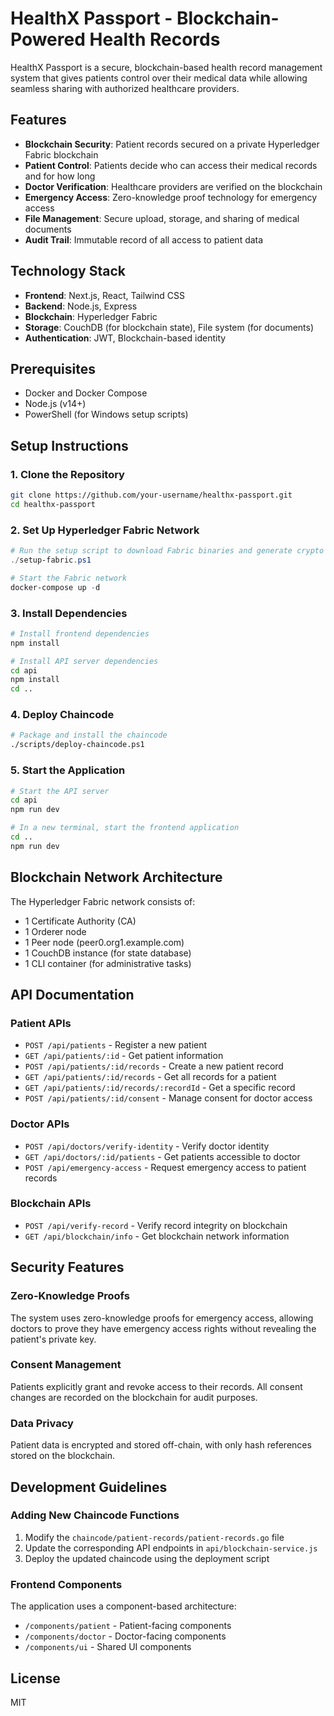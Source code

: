 # HealthX Passport - Blockchain-Powered Health Records

HealthX Passport is a secure, blockchain-based health record management system that gives patients control over their medical data while allowing seamless sharing with authorized healthcare providers.

## Features

- **Blockchain Security**: Patient records secured on a private Hyperledger Fabric blockchain
- **Patient Control**: Patients decide who can access their medical records and for how long
- **Doctor Verification**: Healthcare providers are verified on the blockchain
- **Emergency Access**: Zero-knowledge proof technology for emergency access
- **File Management**: Secure upload, storage, and sharing of medical documents
- **Audit Trail**: Immutable record of all access to patient data

## Technology Stack

- **Frontend**: Next.js, React, Tailwind CSS
- **Backend**: Node.js, Express
- **Blockchain**: Hyperledger Fabric
- **Storage**: CouchDB (for blockchain state), File system (for documents)
- **Authentication**: JWT, Blockchain-based identity

## Prerequisites

- Docker and Docker Compose
- Node.js (v14+)
- PowerShell (for Windows setup scripts)

## Setup Instructions

### 1. Clone the Repository

```bash
git clone https://github.com/your-username/healthx-passport.git
cd healthx-passport
```

### 2. Set Up Hyperledger Fabric Network

```powershell
# Run the setup script to download Fabric binaries and generate crypto materials
./setup-fabric.ps1

# Start the Fabric network
docker-compose up -d
```

### 3. Install Dependencies

```bash
# Install frontend dependencies
npm install

# Install API server dependencies
cd api
npm install
cd ..
```

### 4. Deploy Chaincode

```bash
# Package and install the chaincode
./scripts/deploy-chaincode.ps1
```

### 5. Start the Application

```bash
# Start the API server
cd api
npm run dev

# In a new terminal, start the frontend application
cd ..
npm run dev
```

## Blockchain Network Architecture

The Hyperledger Fabric network consists of:

- 1 Certificate Authority (CA)
- 1 Orderer node
- 1 Peer node (peer0.org1.example.com)
- 1 CouchDB instance (for state database)
- 1 CLI container (for administrative tasks)

## API Documentation

### Patient APIs

- `POST /api/patients` - Register a new patient
- `GET /api/patients/:id` - Get patient information
- `POST /api/patients/:id/records` - Create a new patient record
- `GET /api/patients/:id/records` - Get all records for a patient
- `GET /api/patients/:id/records/:recordId` - Get a specific record
- `POST /api/patients/:id/consent` - Manage consent for doctor access

### Doctor APIs

- `POST /api/doctors/verify-identity` - Verify doctor identity
- `GET /api/doctors/:id/patients` - Get patients accessible to doctor
- `POST /api/emergency-access` - Request emergency access to patient records

### Blockchain APIs

- `POST /api/verify-record` - Verify record integrity on blockchain
- `GET /api/blockchain/info` - Get blockchain network information

## Security Features

### Zero-Knowledge Proofs

The system uses zero-knowledge proofs for emergency access, allowing doctors to prove they have emergency access rights without revealing the patient's private key.

### Consent Management

Patients explicitly grant and revoke access to their records. All consent changes are recorded on the blockchain for audit purposes.

### Data Privacy

Patient data is encrypted and stored off-chain, with only hash references stored on the blockchain.

## Development Guidelines

### Adding New Chaincode Functions

1. Modify the `chaincode/patient-records/patient-records.go` file
2. Update the corresponding API endpoints in `api/blockchain-service.js`
3. Deploy the updated chaincode using the deployment script

### Frontend Components

The application uses a component-based architecture:

- `/components/patient` - Patient-facing components
- `/components/doctor` - Doctor-facing components
- `/components/ui` - Shared UI components

## License

MIT